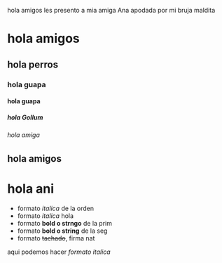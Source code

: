 hola amigos les presento a mia amiga Ana apodada por mi bruja maldita 
# hola amigos
## hola perros 
### hola guapa 
#### hola guapa 
##### hola Gollum
###### hola amiga 

hola amigos
-----------

hola ani
========

- formato *italica* de la orden 
- formato _italica_ hola 
- formato **bold o strngo** de la prim 
- formato __bold o string__ de la seg 
- formato ~~tachado~~, firma nat 

aqui podemos hacer *formato italica*
